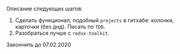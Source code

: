 Описание следующих шагов:
1. Сделать функционал, подобный `projects` в гитхабе: колонки, карточки (без днд).
Писать по `TDD`.
2. Разобраться лучше с `redux-toolkit`.

Закончить до 07.02.2020
